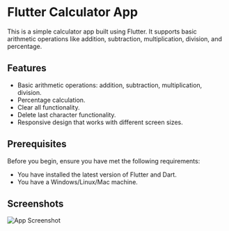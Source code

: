 
# Flutter Calculator App

This is a simple calculator app built using Flutter. It supports basic arithmetic operations like addition, subtraction, multiplication, division, and percentage.



## Features

- Basic arithmetic operations: addition, subtraction, multiplication, division.
- Percentage calculation.
- Clear all functionality.
- Delete last character functionality.
- Responsive design that works with different screen sizes.




## Prerequisites
Before you begin, ensure you have met the following requirements:

- You have installed the latest version of Flutter and Dart.
- You have a Windows/Linux/Mac machine.

## Screenshots

![App Screenshot](https://photos.app.goo.gl/EMN1PV5zssMbRVxXA)

